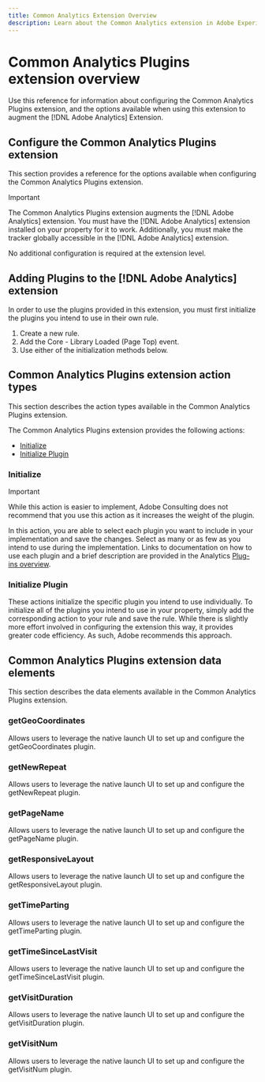 ```yaml
---
title: Common Analytics Extension Overview
description: Learn about the Common Analytics extension in Adobe Experience Platform Launch.
---
```


# Common Analytics Plugins extension overview

Use this reference for information about configuring the Common Analytics Plugins extension, and the options available when using this extension to augment the [!DNL Adobe Analytics] Extension.

## Configure the Common Analytics Plugins extension

This section provides a reference for the options available when configuring the Common Analytics Plugins extension.

>[!IMPORTANT]
>
>The Common Analytics Plugins extension augments the [!DNL Adobe Analytics] extension. You must have the [!DNL Adobe Analytics] extension installed on your property for it to work. Additionally, you must make the tracker globally accessible in the [!DNL Adobe Analytics] extension.

No additional configuration is required at the extension level.

## Adding Plugins to the [!DNL Adobe Analytics] extension

In order to use the plugins provided in this extension, you must first initialize the plugins you intend to use in their own rule.

1. Create a new rule.
1. Add the Core - Library Loaded (Page Top) event.
1. Use either of the initialization methods below.

## Common Analytics Plugins extension action types

This section describes the action types available in the Common Analytics Plugins extension.

The Common Analytics Plugins extension provides the following actions:

* [Initialize](#initialize)
* [Initialize Plugin](#initialize-plugin)

### Initialize

>[!IMPORTANT]
>
>While this action is easier to implement, Adobe Consulting does not recommend that you use this action as it increases the weight of the plugin.

In this action, you are able to select each plugin you want to include in your implementation and save the changes. Select as many or as few as you intend to use during the implementation. Links to documentation on how to use each plugin and a brief description are provided in the Analytics [Plug-ins overview](https://docs.adobe.com/content/help/en/analytics/implementation/vars/plugins/impl-plugins.html).

### Initialize Plugin

These actions initialize the specific plugin you intend to use individually. To initialize all of the plugins you intend to use in your property, simply add the corresponding action to your rule and save the rule. While there is slightly more effort involved in configuring the extension this way, it provides greater code efficiency. As such, Adobe recommends this approach.

## Common Analytics Plugins extension data elements

This section describes the data elements available in the Common Analytics Plugins extension.

### getGeoCoordinates

Allows users to leverage the native launch UI to set up and configure the getGeoCoordinates plugin. 

### getNewRepeat

Allows users to leverage the native launch UI to set up and configure the getNewRepeat plugin. 

### getPageName

Allows users to leverage the native launch UI to set up and configure the getPageName plugin. 

### getResponsiveLayout

Allows users to leverage the native launch UI to set up and configure the getResponsiveLayout plugin. 

### getTimeParting

Allows users to leverage the native launch UI to set up and configure the getTimeParting plugin. 

### getTimeSinceLastVisit

Allows users to leverage the native launch UI to set up and configure the getTimeSinceLastVisit plugin. 

### getVisitDuration

Allows users to leverage the native launch UI to set up and configure the getVisitDuration plugin. 

### getVisitNum

Allows users to leverage the native launch UI to set up and configure the getVisitNum plugin. 
